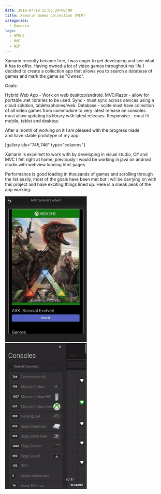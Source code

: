 ```yaml
---
date: 2016-07-10 15:05:24+00:00
title: Xamarin Games Collection (WIP)
categories:
  - Xamarin
tags:
  - HTML5
  - MVC
  - WIP
---
```


Xamarin recently became free, I was eager to get developing and see what it has to offer. Having owned a lot of video games throughout my life I decided to create a collection app that allows you to search a database of games and mark the game as "Owned".

Goals:

Hybrid Web App - Work on web desktop/android.
MVC/Razor - allow for portable .net libraries to be used.
Sync - must sync across devices using a cloud solution, tablets/phones/web.
Database - sqlite must have collection of all video games from commodore to very latest release on consoles. must allow updating its library with latest releases.
Responsive - must fit mobile, tablet and desktop.

After a month of working on it I am pleased with the progress made and have stable prototype of my app:

[gallery ids="745,746" type="columns"]

Xamarin is excellent to work with by developing in visual studio, C# and MVC I felt right at home, previously I would be working in java on android studio with webview loading html pages.

Performance is good loading in thousands of games and scrolling through the list easily, most of the goals have been met but I will be carrying on with this project and have exciting things lined up. Here is a sneak peak of the app working:

![giphy (1).gif](/assets/images/2016/09/giphy-1.gif)![GifMenu.gif](/assets/images/2016/09/gifmenu.gif)
